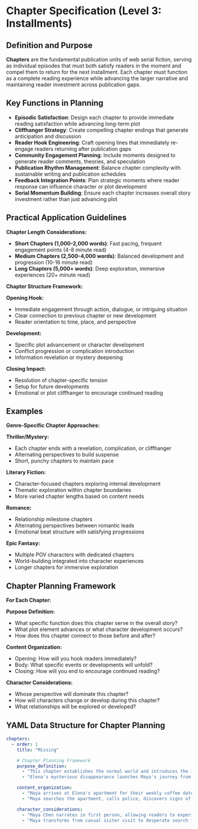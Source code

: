 # Chapter Specification (Level 3: Installments)

## Definition and Purpose

**Chapters** are the fundamental publication units of web serial fiction, serving as individual episodes that must both satisfy readers in the moment and compel them to return for the next installment. Each chapter must function as a complete reading experience while advancing the larger narrative and maintaining reader investment across publication gaps.

## Key Functions in Planning

- **Episodic Satisfaction**: Design each chapter to provide immediate reading satisfaction while advancing long-term plot
- **Cliffhanger Strategy**: Create compelling chapter endings that generate anticipation and discussion
- **Reader Hook Engineering**: Craft opening lines that immediately re-engage readers returning after publication gaps
- **Community Engagement Planning**: Include moments designed to generate reader comments, theories, and speculation
- **Publication Rhythm Management**: Balance chapter complexity with sustainable writing and publication schedules
- **Feedback Integration Points**: Plan strategic moments where reader response can influence character or plot development
- **Serial Momentum Building**: Ensure each chapter increases overall story investment rather than just advancing plot

## Practical Application Guidelines

**Chapter Length Considerations:**

- **Short Chapters (1,000-2,000 words)**: Fast pacing, frequent engagement points (4-8 minute read)
- **Medium Chapters (2,500-4,000 words)**: Balanced development and progression (10-16 minute read)
- **Long Chapters (5,000+ words)**: Deep exploration, immersive experiences (20+ minute read)

**Chapter Structure Framework:**

**Opening Hook:**

- Immediate engagement through action, dialogue, or intriguing situation
- Clear connection to previous chapter or new development
- Reader orientation to time, place, and perspective

**Development:**

- Specific plot advancement or character development
- Conflict progression or complication introduction
- Information revelation or mystery deepening

**Closing Impact:**

- Resolution of chapter-specific tension
- Setup for future developments
- Emotional or plot cliffhanger to encourage continued reading

## Examples

**Genre-Specific Chapter Approaches:**

**Thriller/Mystery:**

- Each chapter ends with a revelation, complication, or cliffhanger
- Alternating perspectives to build suspense
- Short, punchy chapters to maintain pace

**Literary Fiction:**

- Character-focused chapters exploring internal development
- Thematic exploration within chapter boundaries
- More varied chapter lengths based on content needs

**Romance:**

- Relationship milestone chapters
- Alternating perspectives between romantic leads
- Emotional beat structure with satisfying progressions

**Epic Fantasy:**

- Multiple POV characters with dedicated chapters
- World-building integrated into character experiences
- Longer chapters for immersive exploration

## Chapter Planning Framework

**For Each Chapter:**

**Purpose Definition:**

- What specific function does this chapter serve in the overall story?
- What plot element advances or what character development occurs?
- How does this chapter connect to those before and after?

**Content Organization:**

- Opening: How will you hook readers immediately?
- Body: What specific events or developments will unfold?
- Closing: How will you end to encourage continued reading?

**Character Considerations:**

- Whose perspective will dominate this chapter?
- How will characters change or develop during this chapter?
- What relationships will be explored or developed?

## YAML Data Structure for Chapter Planning

```yaml
chapters:
  - order: 1
    title: "Missing"

    # Chapter Planning Framework
    purpose_definition:
      - "This chapter establishes the normal world and introduces the inciting incident through Elena's disappearance."
      - "Elena's mysterious disappearance launches Maya's journey from ordinary life into supernatural mystery."

    content_organization:
      - "Maya arrives at Elena's apartment for their weekly coffee date but discovers the door unlocked and Elena missing."
      - "Maya searches the apartment, calls police, discovers signs of struggle, and finds Elena's hidden research journal."

    character_considerations:
      - "Maya Chen narrates in first person, allowing readers to experience her growing fear and determination."
      - "Maya transforms from casual sister visit to desperate search for clues, showing protective instincts."
```
